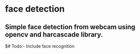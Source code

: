 # face detection
## Simple face detection from webcam using opencv and harcascade library.
$# Todo:- Include face recognition
